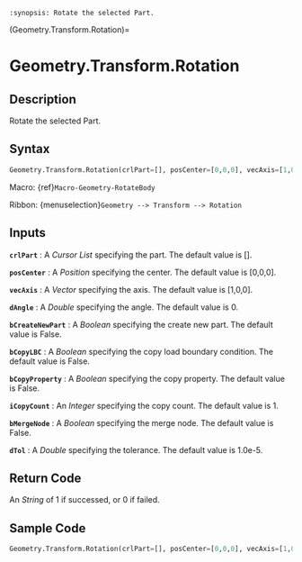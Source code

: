 ```{module} Geometry.Transform.Rotation()
:synopsis: Rotate the selected Part.
```

(Geometry.Transform.Rotation)=

# Geometry.Transform.Rotation

## Description

Rotate the selected Part.

## Syntax

```python
Geometry.Transform.Rotation(crlPart=[], posCenter=[0,0,0], vecAxis=[1,0,0], dAngle=0, bCreateNewPart=False, bCopyLBC=False, bCopyProperty=False, iCopyCount=1, bMergeNode=False, dTol=1.0e-5)
```

Macro: {ref}`Macro-Geometry-RotateBody`

Ribbon: {menuselection}`Geometry --> Transform --> Rotation`

## Inputs

**`crlPart`**
: A _Cursor List_ specifying the part. The default value is [].

**`posCenter`**
: A _Position_ specifying the center. The default value is [0,0,0].

**`vecAxis`**
: A _Vector_ specifying the axis. The default value is [1,0,0].

**`dAngle`**
: A _Double_ specifying the angle. The default value is 0.

**`bCreateNewPart`**
: A _Boolean_ specifying the create new part. The default value is False.

**`bCopyLBC`**
: A _Boolean_ specifying the copy load boundary condition. The default value is False.

**`bCopyProperty`**
: A _Boolean_ specifying the copy property. The default value is False.

**`iCopyCount`**
: An _Integer_ specifying the copy count. The default value is 1.

**`bMergeNode`**
: A _Boolean_ specifying the merge node. The default value is False.

**`dTol`**
: A _Double_ specifying the tolerance. The default value is 1.0e-5.

## Return Code

An _String_ of 1 if successed, or 0 if failed.

## Sample Code

```python
Geometry.Transform.Rotation(crlPart=[], posCenter=[0,0,0], vecAxis=[1,0,0], dAngle=0, bCreateNewPart=False, bCopyLBC=False, bCopyProperty=False, iCopyCount=1, bMergeNode=False, dTol=1.0e-5)
```
